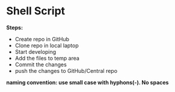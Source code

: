 # Shell Script

**Steps:**
* Create repo in GitHub
* Clone repo in local laptop
* Start developing
* Add the files to temp area
* Commit the changes
* push the changes to GitHub/Central repo

**naming convention: use small case with hyphons(-). No spaces** 